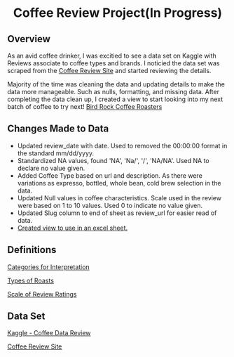 <h1 align="center"> Coffee Review Project(In Progress) </h1>

## Overview
As an avid coffee drinker, I was excitied to see a data set on Kaggle with Reviews associate to coffee types and brands. I noticied the data set was scraped from the [Coffee Review Site](https://www.coffeereview.com) and started reviewing the details. 

Majority of the time was cleaning the data and updating details to make the data more manageable. Such as nulls, formatting, and missing data. After completing the data clean up, I created a view to start looking into my next batch of coffee to try next! [Bird Rock Coffee Roasters](https://www.coffeereview.com/review/suyusama-program-colombia/)

## Changes Made to Data
- Updated review_date with date. Used to removed the 00:00:00 format in the standard mm/dd/yyyy.
- Standardized NA values, found 'NA', 'Na/', '/', 'NA/NA'. Used NA to declare no value given.
- Added Coffee Type based on url and description. As there were variations as expresso, bottled, whole bean, cold brew selection in the data. 
- Updated Null values in coffee characteristics. Scale used in the review were based on 1 to 10 values. Used 0 to indicate no value given.
- Updated Slug column to end of sheet as review_url for easier read of data. 
- [Created view to use in an excel sheet.](https://docs.google.com/spreadsheets/d/1fMiXi-mO4mJiwWeSofErObLrrNKJE_p7UloDIFC5suM/edit?usp=sharing)

## Definitions
[Categories for Interpretation](https://www.coffeereview.com/interpret-coffee/)

[Types of Roasts](https://www.coffeereview.com/roast-definitions/)

[Scale of Review Ratings](https://www.coffeereview.com/how-coffee-review-works/)



## Data Set
[Kaggle - Coffee Data Review](https://www.kaggle.com/datasets/hanifalirsyad/coffee-scrap-coffeereview)

[Coffee Review Site](https://www.coffeereview.com)
